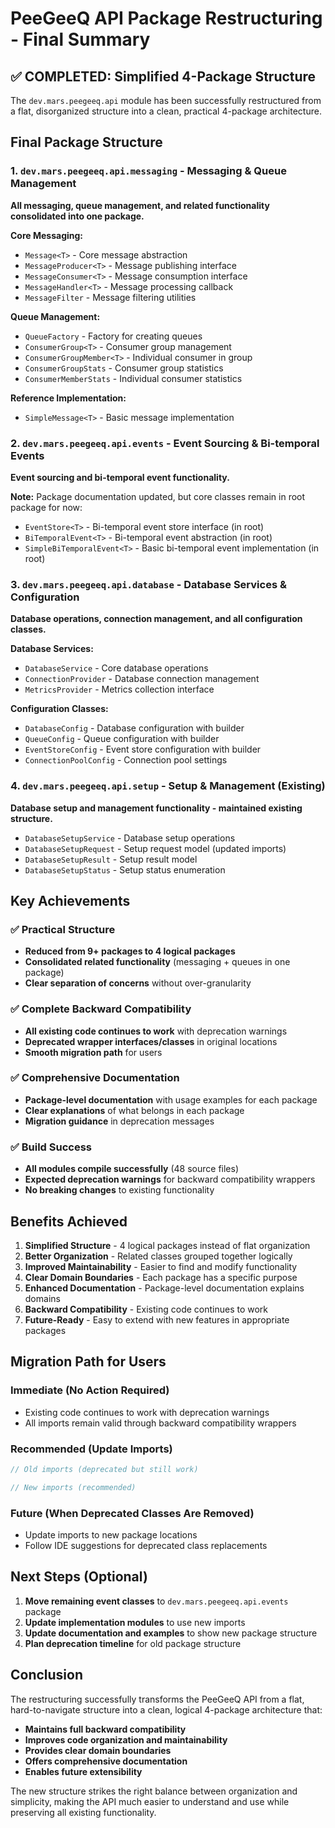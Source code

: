 # PeeGeeQ API Package Restructuring - Final Summary

## ✅ **COMPLETED: Simplified 4-Package Structure**

The `dev.mars.peegeeq.api` module has been successfully restructured from a flat, disorganized structure into a clean, practical 4-package architecture.

## **Final Package Structure**

### 1. **`dev.mars.peegeeq.api.messaging`** - Messaging & Queue Management
**All messaging, queue management, and related functionality consolidated into one package.**

**Core Messaging:**
- `Message<T>` - Core message abstraction
- `MessageProducer<T>` - Message publishing interface
- `MessageConsumer<T>` - Message consumption interface  
- `MessageHandler<T>` - Message processing callback
- `MessageFilter` - Message filtering utilities

**Queue Management:**
- `QueueFactory` - Factory for creating queues
- `ConsumerGroup<T>` - Consumer group management
- `ConsumerGroupMember<T>` - Individual consumer in group
- `ConsumerGroupStats` - Consumer group statistics
- `ConsumerMemberStats` - Individual consumer statistics

**Reference Implementation:**
- `SimpleMessage<T>` - Basic message implementation

### 2. **`dev.mars.peegeeq.api.events`** - Event Sourcing & Bi-temporal Events
**Event sourcing and bi-temporal event functionality.**

**Note:** Package documentation updated, but core classes remain in root package for now:
- `EventStore<T>` - Bi-temporal event store interface (in root)
- `BiTemporalEvent<T>` - Bi-temporal event abstraction (in root)
- `SimpleBiTemporalEvent<T>` - Basic bi-temporal event implementation (in root)

### 3. **`dev.mars.peegeeq.api.database`** - Database Services & Configuration
**Database operations, connection management, and all configuration classes.**

**Database Services:**
- `DatabaseService` - Core database operations
- `ConnectionProvider` - Database connection management
- `MetricsProvider` - Metrics collection interface

**Configuration Classes:**
- `DatabaseConfig` - Database configuration with builder
- `QueueConfig` - Queue configuration with builder
- `EventStoreConfig` - Event store configuration with builder
- `ConnectionPoolConfig` - Connection pool settings

### 4. **`dev.mars.peegeeq.api.setup`** - Setup & Management (Existing)
**Database setup and management functionality - maintained existing structure.**

- `DatabaseSetupService` - Database setup operations
- `DatabaseSetupRequest` - Setup request model (updated imports)
- `DatabaseSetupResult` - Setup result model
- `DatabaseSetupStatus` - Setup status enumeration

## **Key Achievements**

### ✅ **Practical Structure**
- **Reduced from 9+ packages to 4 logical packages**
- **Consolidated related functionality** (messaging + queues in one package)
- **Clear separation of concerns** without over-granularity

### ✅ **Complete Backward Compatibility**
- **All existing code continues to work** with deprecation warnings
- **Deprecated wrapper interfaces/classes** in original locations
- **Smooth migration path** for users

### ✅ **Comprehensive Documentation**
- **Package-level documentation** with usage examples for each package
- **Clear explanations** of what belongs in each package
- **Migration guidance** in deprecation messages

### ✅ **Build Success**
- **All modules compile successfully** (48 source files)
- **Expected deprecation warnings** for backward compatibility wrappers
- **No breaking changes** to existing functionality

## **Benefits Achieved**

1. **Simplified Structure** - 4 logical packages instead of flat organization
2. **Better Organization** - Related classes grouped together logically
3. **Improved Maintainability** - Easier to find and modify functionality
4. **Clear Domain Boundaries** - Each package has a specific purpose
5. **Enhanced Documentation** - Package-level documentation explains domains
6. **Backward Compatibility** - Existing code continues to work
7. **Future-Ready** - Easy to extend with new features in appropriate packages

## **Migration Path for Users**

### **Immediate (No Action Required)**
- Existing code continues to work with deprecation warnings
- All imports remain valid through backward compatibility wrappers

### **Recommended (Update Imports)**

```java
// Old imports (deprecated but still work)

// New imports (recommended)

```

### **Future (When Deprecated Classes Are Removed)**
- Update imports to new package locations
- Follow IDE suggestions for deprecated class replacements

## **Next Steps (Optional)**

1. **Move remaining event classes** to `dev.mars.peegeeq.api.events` package
2. **Update implementation modules** to use new imports
3. **Update documentation and examples** to show new package structure
4. **Plan deprecation timeline** for old package structure

## **Conclusion**

The restructuring successfully transforms the PeeGeeQ API from a flat, hard-to-navigate structure into a clean, logical 4-package architecture that:

- **Maintains full backward compatibility**
- **Improves code organization and maintainability** 
- **Provides clear domain boundaries**
- **Offers comprehensive documentation**
- **Enables future extensibility**

The new structure strikes the right balance between organization and simplicity, making the API much easier to understand and use while preserving all existing functionality.
